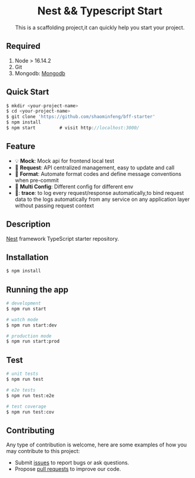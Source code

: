<h1 align="center">Nest && Typescript Start</h1>

<div align="center">
This is a scaffolding project,it can quickly help you start your project.
</div>

## Required
1. Node > 16.14.2
2. Git
3. Mongodb: [Mongodb](https://www.mongodb.com/try/download/community)

## Quick Start

```js
$ mkdir <your-project-name>
$ cd <your-project-name>
$ git clone 'https://github.com/shaominfeng/bff-starter'
$ npm install
$ npm start         # visit http://localhost:3000/
```

## Feature
- :bulb: **Mock**: Mock api for frontend local test
- :scroll: **Request**: API centralized management, easy to update and call
- :gem: **Format**: Automate format codes and define message conventions when pre-commit
- :triangular_ruler: **Multi Config**: Different config for different env
- 🐤: **trace**: to log every request/response automatically,to bind request data to the logs automatically from any service on any application layer without passing request context
## Description

[Nest](https://github.com/nestjs/nest) framework TypeScript starter repository.

## Installation

```bash
$ npm install
```

## Running the app

```bash
# development
$ npm run start

# watch mode
$ npm run start:dev

# production mode
$ npm run start:prod
```

## Test

```bash
# unit tests
$ npm run test

# e2e tests
$ npm run test:e2e

# test coverage
$ npm run test:cov
```

## Contributing

Any type of contribution is welcome, here are some examples of how you may contribute to this project:

- Submit [issues](https://github.com/shaominfeng/bff-starter/issues) to report bugs or ask questions.
- Propose [pull requests](https://github.com/shaominfeng/bff-starter/pulls) to improve our code.
